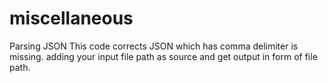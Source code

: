 # miscellaneous
Parsing JSON
This code corrects JSON which has comma delimiter is missing.
adding your input file path as source and get output in form of file path. 
